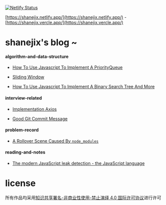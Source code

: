 [![Netlify Status](https://api.netlify.com/api/v1/badges/16bb65ea-a3b6-4500-b8fe-a7361ce2ba61/deploy-status)](https://app.netlify.com/sites/shanejix/deploys)

[https://shanejix.netlify.app/](https://shanejix.netlify.app/) - [https://shanejix.vercle.app/](https://shanejix.vercle.app/)



# shanejix's blog ~



#### algorithm-and-data-structure

- [How To Use Javascript To Implement A PriorityQueue](https://shanejix.netlify.app/How%20To%20Use%20Javascript%20To%20Implement%20A%20PriorityQueue/How%20To%20Use%20Javascript%20To%20Implement%20A%20PriorityQueue/)


- [Sliding Window](https://shanejix.netlify.app/Sliding%20Window/Sliding%20Window/)


- [How To Use Javascript To Implement A Binary Search Tree And More](https://shanejix.netlify.app/How%20To%20Use%20Javascript%20To%20Implement%20A%20Binary%20Search%20Tree%20And%20More/How%20To%20Use%20Javascript%20To%20Implement%20A%20Binary%20Search%20Tree%20And%20More/)

#### interview-related

- [Implementation Axios](https://shanejix.netlify.app/Implementation%20Axios/Implementation%20Axios/)

- [Good Git Commit Message](https://shanejix.netlify.app/Good%20Git%20Commit%20Message/Good%20Git%20Commit%20Message/)


#### problem-record

- [A Rollover Scene Caused By `node_modules`](https://shanejix.netlify.app/A%20Rollover%20Scene%20Caused%20By%20%60node_modules%60/A%20Rollover%20Scene%20Caused%20By%20%60node_modules%60/)



#### reading-and-notes

- [The modern JavaScript leak detection - the JavaScript language](https://shanejix.netlify.app/The%20modern%20JavaScript%20leak%20detection%20-%20the%20JavaScript%20language/The%20modern%20JavaScript%20leak%20detection%20-%20the%20JavaScript%20language/)

# license

所有作品均采用[知识共享署名-非商业性使用-禁止演绎 4.0 国际许可协议](https://creativecommons.org/licenses/by-nc-nd/4.0/)进行许可
